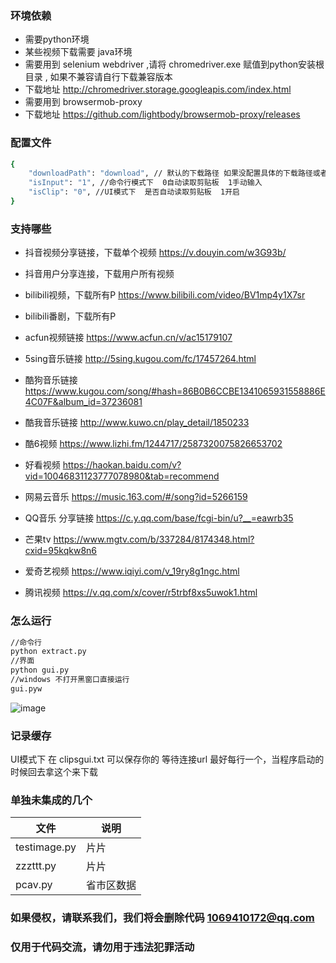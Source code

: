 
### 环境依赖

- 需要python环境
- 某些视频下载需要 java环境 
- 需要用到 selenium webdriver ,请将 chromedriver.exe 赋值到python安装根目录 , 如果不兼容请自行下载兼容版本
- 下载地址 http://chromedriver.storage.googleapis.com/index.html
- 需要用到  browsermob-proxy
- 下载地址  https://github.com/lightbody/browsermob-proxy/releases

### 配置文件
```bash
{
    "downloadPath": "download", // 默认的下载路径 如果没配置具体的下载路径或者 具体的下载路径无法创建
    "isInput": "1", //命令行模式下  0自动读取剪贴板  1手动输入
    "isClip": "0", //UI模式下  是否自动读取剪贴板  1开启
}
```


### 支持哪些
- 抖音视频分享链接，下载单个视频    https://v.douyin.com/w3G93b/
- 抖音用户分享连接，下载用户所有视频

- bilibili视频，下载所有P   https://www.bilibili.com/video/BV1mp4y1X7sr
- bilibili番剧，下载所有P   

- acfun视频链接  https://www.acfun.cn/v/ac15179107
- 5sing音乐链接 http://5sing.kugou.com/fc/17457264.html
- 酷狗音乐链接 https://www.kugou.com/song/#hash=86B0B6CCBE1341065931558886E4C07F&album_id=37236081
- 酷我音乐链接 http://www.kuwo.cn/play_detail/1850233
- 酷6视频  https://www.lizhi.fm/1244717/2587320075826653702
- 好看视频 https://haokan.baidu.com/v?vid=10046831123777078980&tab=recommend
- 网易云音乐 https://music.163.com/#/song?id=5266159
- QQ音乐 分享链接 https://c.y.qq.com/base/fcgi-bin/u?__=eawrb35
- 芒果tv https://www.mgtv.com/b/337284/8174348.html?cxid=95kqkw8n6
- 爱奇艺视频 https://www.iqiyi.com/v_19ry8g1ngc.html
- 腾讯视频 https://v.qq.com/x/cover/r5trbf8xs5uwok1.html


### 怎么运行
```bash
//命令行
python extract.py
//界面
python gui.py
//windows 不打开黑窗口直接运行
gui.pyw
```

![image](https://github.com/wwping/spiders/blob/master/1.png?raw=true)


### 记录缓存
UI模式下 在 clipsgui.txt 可以保存你的 等待连接url  最好每行一个，当程序启动的时候回去拿这个来下载

### 单独未集成的几个
| 文件 | 说明   |
| ---------- | --------- |
| testimage.py   | 片片     |
| zzzttt.py   | 片片     |
| pcav.py  | 省市区数据     |


### 如果侵权，请联系我们，我们将会删除代码  1069410172@qq.com

### 仅用于代码交流，请勿用于违法犯罪活动

